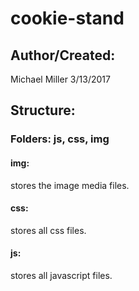 # cookie-stand

## Author/Created:

Michael Miller 3/13/2017

## Structure:

### **Folders:** js, css, img

#### **img:**
stores the image media files.

#### **css:**
stores all css files.

#### **js:**
stores all javascript files.
